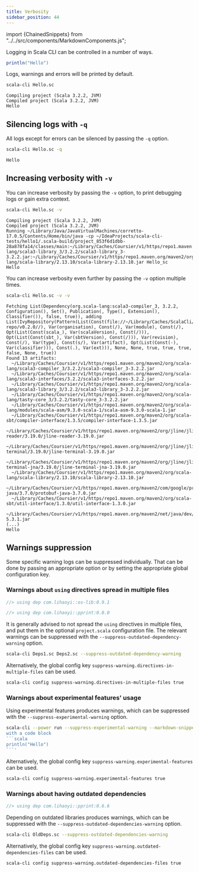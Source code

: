 ```yaml
---
title: Verbosity
sidebar_position: 44
---
```


import {ChainedSnippets} from "../../src/components/MarkdownComponents.js";

Logging in Scala CLI can be controlled in a number of ways.

```scala title=Hello.sc
println("Hello")
```

Logs, warnings and errors will be printed by default.

<ChainedSnippets>

```bash
scala-cli Hello.sc
```

```text  
Compiling project (Scala 3.2.2, JVM)
Compiled project (Scala 3.2.2, JVM)
Hello
```

</ChainedSnippets>

## Silencing logs with `-q`

All logs except for errors can be silenced by passing the `-q` option.

<ChainedSnippets>

```bash
scala-cli Hello.sc -q
```

```text
Hello
```

</ChainedSnippets>

## Increasing verbosity with `-v`

You can increase verbosity by passing the `-v` option, to print debugging logs or gain extra context.

<ChainedSnippets>

```bash
scala-cli Hello.sc -v
```

```text
Compiling project (Scala 3.2.2, JVM)
Compiled project (Scala 3.2.2, JVM)
Running ~/Library/Java/JavaVirtualMachines/corretto-17.0.5/Contents/Home/bin/java -cp ~/IdeaProjects/scala-cli-tests/hello1/.scala-build/project_853f6d1dbb-28a878fa14/classes/main:~/Library/Caches/Coursier/v1/https/repo1.maven.org/maven2/org/scala-lang/scala3-library_3/3.2.2/scala3-library_3-3.2.2.jar:~/Library/Caches/Coursier/v1/https/repo1.maven.org/maven2/org/scala-lang/scala-library/2.13.10/scala-library-2.13.10.jar Hello_sc
Hello
```

</ChainedSnippets>

You can increase verbosity even further by passing the `-v` option multiple times.

<ChainedSnippets>

```bash
scala-cli Hello.sc -v -v
```

```text
Fetching List(Dependency(org.scala-lang:scala3-compiler_3, 3.2.2, Configuration(), Set(), Publication(, Type(), Extension(), Classifier()), false, true)), adding List(IvyRepository(Pattern(List(Const(file://~/Library/Caches/ScalaCli/local-repo/v0.2.0//), Var(organisation), Const(/), Var(module), Const(/), Opt(List(Const(scala_), Var(scalaVersion), Const(/))), Opt(List(Const(sbt_), Var(sbtVersion), Const(/))), Var(revision), Const(/), Var(type), Const(s/), Var(artifact), Opt(List(Const(-), Var(classifier))), Const(.), Var(ext))), None, None, true, true, true, false, None, true))
Found 13 artifacts:
  ~/Library/Caches/Coursier/v1/https/repo1.maven.org/maven2/org/scala-lang/scala3-compiler_3/3.2.2/scala3-compiler_3-3.2.2.jar
  ~/Library/Caches/Coursier/v1/https/repo1.maven.org/maven2/org/scala-lang/scala3-interfaces/3.2.2/scala3-interfaces-3.2.2.jar
  ~/Library/Caches/Coursier/v1/https/repo1.maven.org/maven2/org/scala-lang/scala3-library_3/3.2.2/scala3-library_3-3.2.2.jar
  ~/Library/Caches/Coursier/v1/https/repo1.maven.org/maven2/org/scala-lang/tasty-core_3/3.2.2/tasty-core_3-3.2.2.jar
  ~/Library/Caches/Coursier/v1/https/repo1.maven.org/maven2/org/scala-lang/modules/scala-asm/9.3.0-scala-1/scala-asm-9.3.0-scala-1.jar
  ~/Library/Caches/Coursier/v1/https/repo1.maven.org/maven2/org/scala-sbt/compiler-interface/1.3.5/compiler-interface-1.3.5.jar
  ~/Library/Caches/Coursier/v1/https/repo1.maven.org/maven2/org/jline/jline-reader/3.19.0/jline-reader-3.19.0.jar
  ~/Library/Caches/Coursier/v1/https/repo1.maven.org/maven2/org/jline/jline-terminal/3.19.0/jline-terminal-3.19.0.jar
  ~/Library/Caches/Coursier/v1/https/repo1.maven.org/maven2/org/jline/jline-terminal-jna/3.19.0/jline-terminal-jna-3.19.0.jar
  ~/Library/Caches/Coursier/v1/https/repo1.maven.org/maven2/org/scala-lang/scala-library/2.13.10/scala-library-2.13.10.jar
  ~/Library/Caches/Coursier/v1/https/repo1.maven.org/maven2/com/google/protobuf/protobuf-java/3.7.0/protobuf-java-3.7.0.jar
  ~/Library/Caches/Coursier/v1/https/repo1.maven.org/maven2/org/scala-sbt/util-interface/1.3.0/util-interface-1.3.0.jar
  ~/Library/Caches/Coursier/v1/https/repo1.maven.org/maven2/net/java/dev/jna/jna/5.3.1/jna-5.3.1.jar
(...)
Hello

```

</ChainedSnippets>

## Warnings suppression

Some specific warning logs can be suppressed individually.
That can be done by passing an appropriate option or by setting the appropriate global configuration key.

### Warnings about `using` directives spread in multiple files

```scala title=Deps1.sc
//> using dep com.lihaoyi::os-lib:0.9.1
```

```scala title=Deps2.sc
//> using dep com.lihaoyi::pprint:0.8.0
```

It is generally advised to not spread the `using` directives in multiple files, and put them in the
optional `project.scala` configuration file.
The relevant warnings can be suppressed with the `--suppress-outdated-dependency-warning` option.

```bash
scala-cli Deps1.sc Deps2.sc --suppress-outdated-dependency-warning
```

Alternatively, the global config key `suppress-warning.directives-in-multiple-files` can be used.

```bash
scala-cli config suppress-warning.directives-in-multiple-files true
```

### Warnings about experimental features' usage

Using experimental features produces warnings, which can be suppressed with the `--suppress-experimental-warning`
option.

````bash
scala-cli --power run --suppress-experimental-warning --markdown-snippet '# Markdown snippet
with a code block
```scala
println("Hello")
```'
````

Alternatively, the global config key `suppress-warning.experimental-features` can be used.

```bash
scala-cli config suppress-warning.experimental-features true
```

### Warnings about having outdated dependencies

```scala title=OldDeps.sc
//> using dep com.lihaoyi::pprint:0.6.6
```

Depending on outdated libraries produces warnings, which can be suppressed with
the `--suppress-outdated-dependencies-warning` option.

````bash
scala-cli OldDeps.sc --suppress-outdated-dependencies-warning
````

Alternatively, the global config key `suppress-warning.outdated-dependencies-files` can be used.

```bash
scala-cli config suppress-warning.outdated-dependencies-files true
```